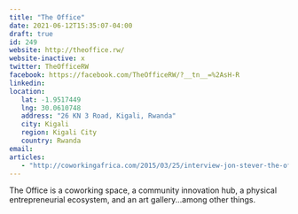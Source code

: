 ```yaml
---
title: "The Office"
date: 2021-06-12T15:35:07-04:00
draft: true
id: 249
website: http://theoffice.rw/
website-inactive: x
twitter: TheOfficeRW
facebook: https://facebook.com/TheOfficeRW/?__tn__=%2AsH-R
linkedin: 
location: 
   lat: -1.9517449
   lng: 30.0610748
   address: "26 KN 3 Road, Kigali, Rwanda"
   city: Kigali
   region: Kigali City
   country: Rwanda
email: 
articles:
   - "http://coworkingafrica.com/2015/03/25/interview-jon-stever-the-office-kigali/"
---
```

The Office is a coworking space, a community innovation hub, a physical entrepreneurial ecosystem, and an art gallery...among other things. 
